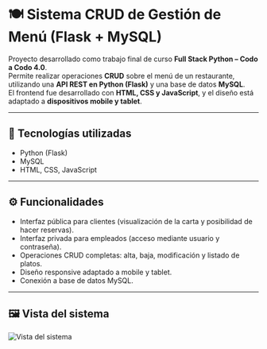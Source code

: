 # 🍽️ Sistema CRUD de Gestión de Menú (Flask + MySQL)

Proyecto desarrollado como trabajo final de curso **Full Stack Python – Codo a Codo 4.0**.  
Permite realizar operaciones **CRUD** sobre el menú de un restaurante, utilizando una **API REST en Python (Flask)** y una base de datos **MySQL**.  
El frontend fue desarrollado con **HTML, CSS y JavaScript**, y el diseño está adaptado a **dispositivos mobile y tablet**.

---

## 🚀 Tecnologías utilizadas
- Python (Flask)
- MySQL
- HTML, CSS, JavaScript

---

## ⚙️ Funcionalidades
- Interfaz pública para clientes (visualización de la carta y posibilidad de hacer reservas).  
- Interfaz privada para empleados (acceso mediante usuario y contraseña).  
- Operaciones CRUD completas: alta, baja, modificación y listado de platos.  
- Diseño responsive adaptado a mobile y tablet.  
- Conexión a base de datos MySQL.

---

## 🖼️ Vista del sistema
![Vista del sistema](https://github.com/user-attachments/assets/dc861ff7-a092-4477-9b96-bfbf25404943)
